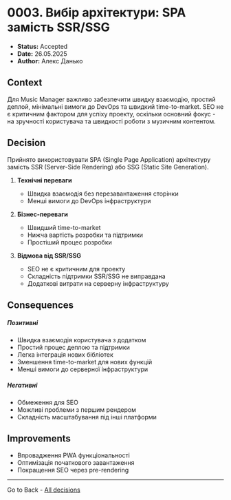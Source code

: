 # 0003. Вибір архітектури: SPA замість SSR/SSG

- **Status:** Accepted
- **Date:** 26.05.2025
- **Author:** Алекс Данько

## Context

Для Music Manager важливо забезпечити швидку взаємодію, простий деплой, мінімальні вимоги до DevOps та швидкий time-to-market. SEO не є критичним фактором для успіху проекту, оскільки основний фокус - на зручності користувача та швидкості роботи з музичним контентом.

## Decision

Прийнято використовувати SPA (Single Page Application) архітектуру замість SSR (Server-Side Rendering) або SSG (Static Site Generation).

1. **Технічні переваги**
   - Швидка взаємодія без перезавантаження сторінки
   - Менші вимоги до DevOps інфраструктури

2. **Бізнес-переваги**
   - Швидший time-to-market
   - Нижча вартість розробки та підтримки
   - Простіший процес розробки

3. **Відмова від SSR/SSG**
   - SEO не є критичним для проекту
   - Складність підтримки SSR/SSG не виправдана
   - Додаткові витрати на серверну інфраструктуру

## Consequences
##### Позитивні
- Швидка взаємодія користувача з додатком
- Простий процес деплою та підтримки
- Легка інтеграція нових бібліотек
- Зменшення time-to-market для нових функцій
- Менші вимоги до серверної інфраструктури
##### Негативні
- Обмеження для SEO
- Можливі проблеми з першим рендером
- Складність масштабування під інші платформи

## Improvements
- Впровадження PWA функціональності
- Оптимізація початкового завантаження
- Покращення SEO через pre-rendering

---
Go to Back - [All decisions](../README.md)